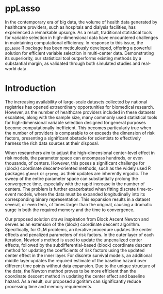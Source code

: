 # ppLasso

In the contemporary era of big data, the volume of health data generated by healthcare providers, such as hospitals and dialysis facilities, has experienced a remarkable upsurge. As a result, traditional statistical tools for variable selection in high-dimensional data have encountered challenges in maintaining computational efficiency. In response to this issue, the `ppLasso` R package has been meticulously developed, offering a powerful solution for efficient variable selection in multi-center data. Demonstrating its superiority, our statistical tool outperforms existing methods by a substantial margin, as validated through both simulated studies and real-world data.

# Introduction

The increasing availability of large-scale datasets collected by national registries has opened extraordinary opportunities for biomedical research. However, as the number of healthcare providers  included in these datasets escalates, along with the sample size, many commonly used statistical tools for high-dimensional variable selection designed for general purposes become computationally inefficient. This becomes particularly true when the number of providers is comparable to or exceeds the dimension of risk factors, presenting a significant obstacle for scientists to effectively harness the rich data sources at their disposal.

When researchers aim to adjust the high-dimensional center-level effect in risk models, the parameter space can encompass hundreds, or even thousands, of centers. However, this poses a significant challenge for (block) coordinate descent-oriented methods, such as the widely used R packages `glmnet` or `grpreg`, as their updates are inherently ergodic. The sweep of the entire parameter space can substantially prolong the convergence time, especially with the rapid increase in the number of centers. The problem is further exacerbated when fitting discrete time-to-event models, where the data must be expanded longitudinally into its corresponding binary representation. This expansion results in a dataset several, or even tens, of times larger than the original, causing a dramatic surge in both the required memory and the time to convergence.

Our proposed solution draws inspiration from Block Ascent Newton and serves as an extension of the (block) coordinate descent algorithm. Specifically, for GLM problems, an iterative procedure updates the center effects and penalized parameters of risk factors. In the outer layer of each iteration, Newton's method is used to update the unpenalized center effects, followed by the subdifferential-based (block) coordinate descent method for updating the coefficients of risk factors using the updated center effect in the inner layer. For discrete survival models, an additional middle layer updates the required estimate of the baseline hazard over different time points without data expansion. Due to the unique structure of the data, the Newton method proves to be more efficient than the coordinate descent method in updating the center effect and baseline hazard. As a result, our proposed algorithm can significantly reduce processing time and memory requirements.
